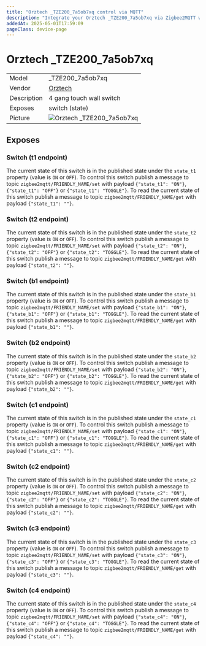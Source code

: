 ```yaml
---
title: "Orztech _TZE200_7a5ob7xq control via MQTT"
description: "Integrate your Orztech _TZE200_7a5ob7xq via Zigbee2MQTT with whatever smart home infrastructure you are using without the vendor's bridge or gateway."
addedAt: 2025-05-01T17:59:09
pageClass: device-page
---
```


<!-- !!!! -->
<!-- ATTENTION: This file is auto-generated through docgen! -->
<!-- You can only edit the "Notes"-Section between the two comment lines "Notes BEGIN" and "Notes END". -->
<!-- Do not use h1 or h2 heading within "## Notes"-Section. -->
<!-- !!!! -->

# Orztech _TZE200_7a5ob7xq

|     |     |
|-----|-----|
| Model | _TZE200_7a5ob7xq  |
| Vendor  | [Orztech](/supported-devices/#v=Orztech)  |
| Description | 4 gang touch wall switch |
| Exposes | switch (state) |
| Picture | ![Orztech _TZE200_7a5ob7xq](https://www.zigbee2mqtt.io/images/devices/_TZE200_7a5ob7xq.png) |


<!-- Notes BEGIN: You can edit here. Add "## Notes" headline if not already present. -->


<!-- Notes END: Do not edit below this line -->




## Exposes

### Switch (t1 endpoint)
The current state of this switch is in the published state under the `state_t1` property (value is `ON` or `OFF`).
To control this switch publish a message to topic `zigbee2mqtt/FRIENDLY_NAME/set` with payload `{"state_t1": "ON"}`, `{"state_t1": "OFF"}` or `{"state_t1": "TOGGLE"}`.
To read the current state of this switch publish a message to topic `zigbee2mqtt/FRIENDLY_NAME/get` with payload `{"state_t1": ""}`.

### Switch (t2 endpoint)
The current state of this switch is in the published state under the `state_t2` property (value is `ON` or `OFF`).
To control this switch publish a message to topic `zigbee2mqtt/FRIENDLY_NAME/set` with payload `{"state_t2": "ON"}`, `{"state_t2": "OFF"}` or `{"state_t2": "TOGGLE"}`.
To read the current state of this switch publish a message to topic `zigbee2mqtt/FRIENDLY_NAME/get` with payload `{"state_t2": ""}`.

### Switch (b1 endpoint)
The current state of this switch is in the published state under the `state_b1` property (value is `ON` or `OFF`).
To control this switch publish a message to topic `zigbee2mqtt/FRIENDLY_NAME/set` with payload `{"state_b1": "ON"}`, `{"state_b1": "OFF"}` or `{"state_b1": "TOGGLE"}`.
To read the current state of this switch publish a message to topic `zigbee2mqtt/FRIENDLY_NAME/get` with payload `{"state_b1": ""}`.

### Switch (b2 endpoint)
The current state of this switch is in the published state under the `state_b2` property (value is `ON` or `OFF`).
To control this switch publish a message to topic `zigbee2mqtt/FRIENDLY_NAME/set` with payload `{"state_b2": "ON"}`, `{"state_b2": "OFF"}` or `{"state_b2": "TOGGLE"}`.
To read the current state of this switch publish a message to topic `zigbee2mqtt/FRIENDLY_NAME/get` with payload `{"state_b2": ""}`.

### Switch (c1 endpoint)
The current state of this switch is in the published state under the `state_c1` property (value is `ON` or `OFF`).
To control this switch publish a message to topic `zigbee2mqtt/FRIENDLY_NAME/set` with payload `{"state_c1": "ON"}`, `{"state_c1": "OFF"}` or `{"state_c1": "TOGGLE"}`.
To read the current state of this switch publish a message to topic `zigbee2mqtt/FRIENDLY_NAME/get` with payload `{"state_c1": ""}`.

### Switch (c2 endpoint)
The current state of this switch is in the published state under the `state_c2` property (value is `ON` or `OFF`).
To control this switch publish a message to topic `zigbee2mqtt/FRIENDLY_NAME/set` with payload `{"state_c2": "ON"}`, `{"state_c2": "OFF"}` or `{"state_c2": "TOGGLE"}`.
To read the current state of this switch publish a message to topic `zigbee2mqtt/FRIENDLY_NAME/get` with payload `{"state_c2": ""}`.

### Switch (c3 endpoint)
The current state of this switch is in the published state under the `state_c3` property (value is `ON` or `OFF`).
To control this switch publish a message to topic `zigbee2mqtt/FRIENDLY_NAME/set` with payload `{"state_c3": "ON"}`, `{"state_c3": "OFF"}` or `{"state_c3": "TOGGLE"}`.
To read the current state of this switch publish a message to topic `zigbee2mqtt/FRIENDLY_NAME/get` with payload `{"state_c3": ""}`.

### Switch (c4 endpoint)
The current state of this switch is in the published state under the `state_c4` property (value is `ON` or `OFF`).
To control this switch publish a message to topic `zigbee2mqtt/FRIENDLY_NAME/set` with payload `{"state_c4": "ON"}`, `{"state_c4": "OFF"}` or `{"state_c4": "TOGGLE"}`.
To read the current state of this switch publish a message to topic `zigbee2mqtt/FRIENDLY_NAME/get` with payload `{"state_c4": ""}`.


